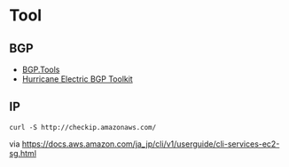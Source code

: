 # Tool

## BGP

- [BGP.Tools](https://bgp.tools/)
- [Hurricane Electric BGP Toolkit](https://bgp.he.net/)

## IP

```shell
curl -S http://checkip.amazonaws.com/
```
via <https://docs.aws.amazon.com/ja_jp/cli/v1/userguide/cli-services-ec2-sg.html>
